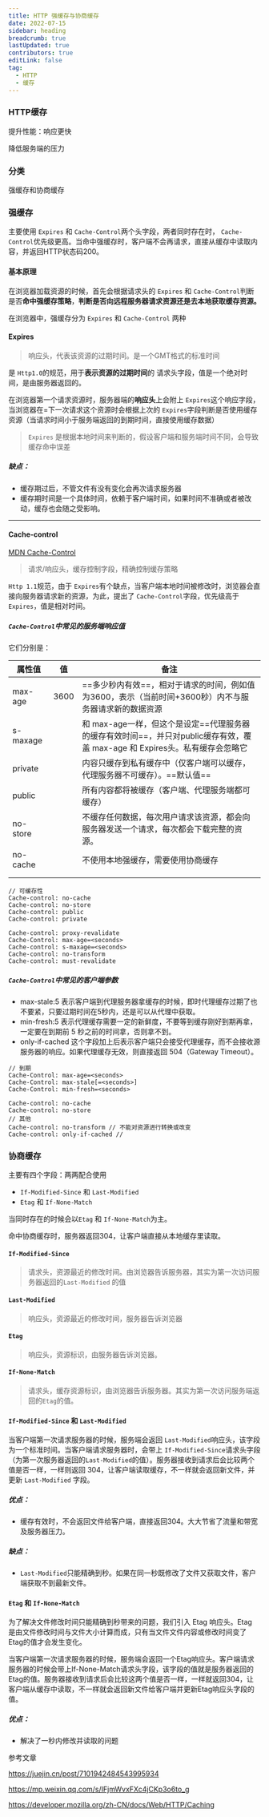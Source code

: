 ```yaml
---
title: HTTP 强缓存与协商缓存
date: 2022-07-15
sidebar: heading
breadcrumb: true
lastUpdated: true
contributors: true
editLink: false
tag:
  - HTTP
  - 缓存
---
```


### HTTP缓存

提升性能：响应更快

降低服务端的压力



### 分类

强缓存和协商缓存

### 强缓存

主要使用 `Expires` 和 `Cache-Control`两个头字段，两者同时存在时， `Cache-Control`优先级更高。当命中强缓存时，客户端不会再请求，直接从缓存中读取内容，并返回HTTP状态码200。

#### 基本原理

在浏览器加载资源的时候，首先会根据请求头的 `Expires` 和 `Cache-Control`判断是否**命中强缓存策略**，**判断是否向远程服务器请求资源还是去本地获取缓存资源。**

在浏览器中，强缓存分为 `Expires` 和 `Cache-Control` 两种

#### Expires

> 响应头，代表该资源的过期时间。是一个GMT格式的标准时间

是 `Http1.0`的规范，用于**表示资源的过期时间**的 请求头字段，值是一个绝对时间，是由服务器返回的。

在浏览器第一个请求资源时，服务器端的**响应头**上会附上 `Expires`这个响应字段，当浏览器在=下一次请求这个资源时会根据上次的 `Expires`字段判断是否使用缓存资源（当请求时间小于服务端返回的到期时间，直接使用缓存数据）

> `Expires` 是根据本地时间来判断的，假设客户端和服务端时间不同，会导致缓存命中误差

##### 缺点：

- 缓存期过后，不管文件有没有变化会再次请求服务器
- 缓存期时间是一个具体时间，依赖于客户端时间，如果时间不准确或者被改动，缓存也会随之受影响。

---

#### Cache-control

[MDN Cache-Control](https://developer.mozilla.org/zh-CN/docs/Web/HTTP/Headers/Cache-Control)

> 请求/响应头，缓存控制字段，精确控制缓存策略

`Http 1.1`规范，由于 `Expires`有个缺点，当客户端本地时间被修改时，浏览器会直接向服务器请求新的资源，为此，提出了 `Cache-Control`字段，优先级高于 `Expires`，值是相对时间。

##### `Cache-Control`中常见的服务端响应值

它们分别是：

| 属性值   | 值   | 备注                                                         |
| -------- | ---- | ------------------------------------------------------------ |
| max-age  | 3600 | ==多少秒内有效==，相对于请求的时间，例如值为3600，表示（当前时间+3600秒）内不与服务器请求新的数据资源 |
| s-maxage |      | 和 max-age一样，但这个是设定==代理服务器的缓存有效时间==，并只对public缓存有效，覆盖 max-age 和 Expires头。私有缓存会忽略它 |
| private  |      | 内容只缓存到私有缓存中（仅客户端可以缓存，代理服务器不可缓存）。==默认值== |
| public   |      | 所有内容都将被缓存（客户端、代理服务端都可缓存）             |
| no-store |      | 不缓存任何数据，每次用户请求该资源，都会向服务器发送一个请求，每次都会下载完整的资源。 |
| no-cache |      | 不使用本地强缓存，需要使用协商缓存                           |
|          |      |                                                              |
|          |      |                                                              |

```
// 可缓存性
Cache-control: no-cache
Cache-control: no-store
Cache-control: public
Cache-control: private

Cache-control: proxy-revalidate
Cache-Control: max-age=<seconds>
Cache-control: s-maxage=<seconds>
Cache-control: no-transform
Cache-control: must-revalidate
```



##### `Cache-Control`中常见的客户端参数

- max-stale:5   表示客户端到代理服务器拿缓存的时候，即时代理缓存过期了也不要紧，只要过期时间在5秒内，还是可以从代理中获取。
- min-fresh:5   表示代理缓存需要一定的新鲜度，不要等到缓存刚好到期再拿，一定要在到期前 5 秒之前的时间拿，否则拿不到。
- only-if-cached  这个字段加上后表示客户端只会接受代理缓存，而不会接收源服务器的响应。如果代理缓存无效，则直接返回 504（Gateway Timeout）。

```
// 到期
Cache-Control: max-age=<seconds>
Cache-Control: max-stale[=<seconds>]
Cache-Control: min-fresh=<seconds>

Cache-control: no-cache
Cache-control: no-store
// 其他 
Cache-control: no-transform // 不能对资源进行转换或改变
Cache-control: only-if-cached // 
```



### 协商缓存

主要有四个字段：两两配合使用

- `If-Modified-Since` 和 `Last-Modified` 
- `Etag` 和 `If-None-Match`

当同时存在的时候会以`Etag` 和 `If-None-Match`为主。

命中协商缓存时，服务器返回304，让客户端直接从本地缓存里读取。

#### `If-Modified-Since`

> 请求头，资源最近的修改时间。由浏览器告诉服务器，其实为第一次访问服务器返回的`Last-Modified` 的值

#### `Last-Modified`

> 响应头，资源最近的修改时间，服务器告诉浏览器

#### `Etag`

> 响应头，资源标识，由服务器告诉浏览器。

#### `If-None-Match`

> 请求头，缓存资源标识，由浏览器告诉服务器。其实为第一次访问服务端返回的`Etag`的值。



#### `If-Modified-Since` 和 `Last-Modified`

当客户端第一次请求服务器的时候，服务端会返回 `Last-Modified`响应头，该字段为一个标准时间。当客户端请求服务器时，会带上 `If-Modified-Since`请求头字段（为第一次服务器返回的`Last-Modified`的值）。服务器接收到请求后会比较两个值是否一样，一样则返回 304，让客户端读取缓存，不一样就会返回新文件，并更新 `Last-Modified` 字段。

##### 优点：

- 缓存有效时，不会返回文件给客户端，直接返回304。大大节省了流量和带宽及服务器压力。

##### 缺点：

- `Last-Modified`只能精确到秒。如果在同一秒既修改了文件又获取文件，客户端获取不到最新文件。



#### `Etag` 和 `If-None-Match`

为了解决文件修改时间只能精确到秒带来的问题，我们引入 Etag 响应头。Etag 是由文件修改时间与文件大小计算而成，只有当文件文件内容或修改时间变了Etag的值才会发生变化。

当客户端第一次请求服务器的时候，服务端会返回一个Etag响应头。客户端请求服务器的时候会带上If-None-Match请求头字段，该字段的值就是服务器返回的Etag的值。服务器接收到请求后会比较这两个值是否一样，一样就返回304，让客户端从缓存中读取，不一样就会返回新文件给客户端并更新Etag响应头字段的值。

##### 优点：

- 解决了一秒内修改并读取的问题



参考文章

https://juejin.cn/post/7101942484543995934

https://mp.weixin.qq.com/s/IFjmWvxFXc4jCKp3o6to_g

https://developer.mozilla.org/zh-CN/docs/Web/HTTP/Caching